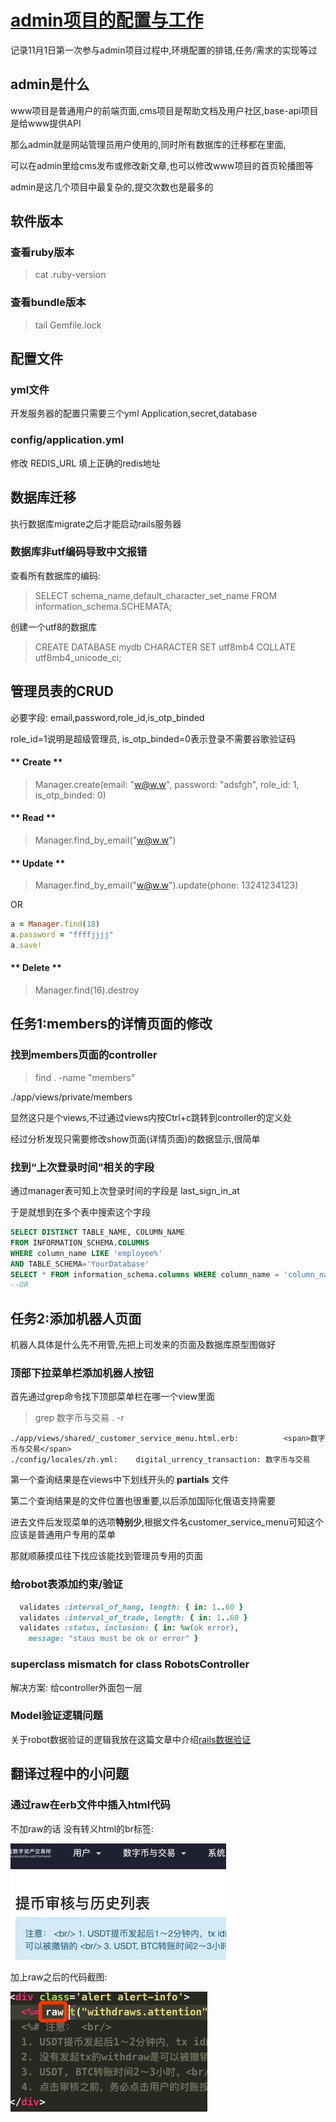 # [admin项目的配置与工作](2019/11/project-admin)

记录11月1日第一次参与admin项目过程中,环境配置的排错,任务/需求的实现等过

## admin是什么

www项目是普通用户的前端页面,cms项目是帮助文档及用户社区,base-api项目是给www提供API

那么admin就是网站管理员用户使用的,同时所有数据库的迁移都在里面,

可以在admin里给cms发布或修改新文章,也可以修改www项目的首页轮播图等

admin是这几个项目中最复杂的,提交次数也是最多的

## 软件版本

### 查看ruby版本

> cat .ruby-version

### 查看bundle版本

> tail Gemfile.lock

## 配置文件

### yml文件

开发服务器的配置只需要三个yml  Application,secret,database

### config/application.yml

修改 REDIS_URL 填上正确的redis地址

## 数据库迁移

执行数据库migrate之后才能启动rails服务器

### 数据库非utf编码导致中文报错

查看所有数据库的编码:

> SELECT schema_name,default_character_set_name FROM information_schema.SCHEMATA;

创建一个utf8的数据库

> CREATE DATABASE mydb CHARACTER SET utf8mb4 COLLATE utf8mb4_unicode_ci;

## 管理员表的CRUD

必要字段: email,password,role_id,is_otp_binded

role_id=1说明是超级管理员, is_otp_binded=0表示登录不需要谷歌验证码

<!-- tabs:start -->

#### ** Create **

> Manager.create(email: "w@w.w", password: "adsfgh", role_id: 1, is_otp_binded: 0)

#### ** Read **

> Manager.find_by_email("w@w.w")

#### ** Update **

> Manager.find_by_email("w@w.w").update(phone: 13241234123)

OR

```ruby
a = Manager.find(18)
a.password = "ffffjjjj"
a.save!
```

#### ** Delete **

> Manager.find(16).destroy

<!-- tabs:end -->

## 任务1:members的详情页面的修改

### 找到members页面的controller

> find . -name "members"

./app/views/private/members

显然这只是个views,不过通过views内按Ctrl+c跳转到controller的定义处

经过分析发现只需要修改show页面(详情页面)的数据显示,很简单

### 找到“上次登录时间”相关的字段

通过manager表可知上次登录时间的字段是 last_sign_in_at

于是就想到在多个表中搜索这个字段

```sql
SELECT DISTINCT TABLE_NAME, COLUMN_NAME  
FROM INFORMATION_SCHEMA.COLUMNS  
WHERE column_name LIKE 'employee%'  
AND TABLE_SCHEMA='YourDatabase'
SELECT * FROM information_schema.columns WHERE column_name = 'column_name';
--OR
```

## 任务2:添加机器人页面

机器人具体是什么先不用管,先把上司发来的页面及数据库原型图做好

### 顶部下拉菜单栏添加机器人按钮

首先通过grep命令找下顶部菜单栏在哪一个view里面

> grep 数字币与交易 . -r

```
./app/views/shared/_customer_service_menu.html.erb:          <span>数字币与交易</span>
./config/locales/zh.yml:    digital_urrency_transaction: 数字币与交易
```

第一个查询结果是在views中下划线开头的 **partials** 文件

第二个查询结果是的文件位置也很重要,以后添加国际化俄语支持需要

进去文件后发现菜单的选项**特别少**,根据文件名customer_service_menu可知这个应该是普通用户专用的菜单

那就顺藤摸瓜往下找应该能找到管理员专用的页面

### 给robot表添加约束/验证

```ruby
  validates :interval_of_hang, length: { in: 1..60 }
  validates :interval_of_trade, length: { in: 1..60 }
  validates :status, inclusion: { in: %w(ok error),
    message: "staus must be ok or error" }
```

### superclass mismatch for class RobotsController

解决方案: 给controller外面包一层

### Model验证逻辑问题

关于robot数据验证的逻辑我放在这篇文章中介绍[rails数据验证](2019/11/validates)

## 翻译过程中的小问题

### 通过raw在erb文件中插入html代码

不加raw的话 没有转义html的br标签:

![project-admin-raw1](project-admin-raw1.png "project-admin-raw1")

加上raw之后的代码截图:

![project-admin-raw1](project-admin-raw2.png "project-admin-raw2")